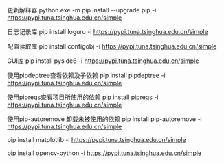 更新解释器
python.exe -m pip install --upgrade pip -i https://pypi.tuna.tsinghua.edu.cn/simple

日志记录库
pip install loguru  -i https://pypi.tuna.tsinghua.edu.cn/simple

配置读取库
pip install configobj  -i https://pypi.tuna.tsinghua.edu.cn/simple

GUI库
pip install pyside6  -i https://pypi.tuna.tsinghua.edu.cn/simple

使用pipdeptree查看依赖及子依赖
pip install pipdeptree  -i https://pypi.tuna.tsinghua.edu.cn/simple

使用pipreqs查看项目所使用的依赖
pip install pipreqs  -i https://pypi.tuna.tsinghua.edu.cn/simple

使用pip-autoremove 卸载未被使用的依赖
pip install pip-autoremove  -i https://pypi.tuna.tsinghua.edu.cn/simple




pip install matplotlib  -i https://pypi.tuna.tsinghua.edu.cn/simple

pip install opencv-python  -i https://pypi.tuna.tsinghua.edu.cn/simple




